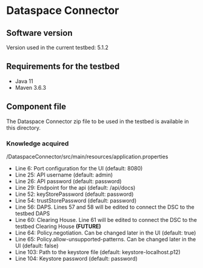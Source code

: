 # Dataspace Connector

## Software version
Version used in the current testbed: 5.1.2

## Requirements for the testbed
* Java 11
* Maven 3.6.3
## Component file
The Dataspace Connector zip file to be used in the testbed is available in this directory.

### Knowledge acquired
/DataspaceConnector/src/main/resources/application.properties
* Line 6: Port configuration for the UI (default: 8080)
* Line 25: API username (default: admin)
* Line 26: API password (default: password)
* Line 29: Endpoint for the api (default: /api/docs)
* Line 52: keyStorePassword (default: password)
* Line 54: trustStorePassword (default: password)
* Line 56: DAPS. Lines 57 and 58 will be edited to connect the DSC to the testbed DAPS
* Line 60: Clearing House. Line 61 will be edited to connect the DSC to the testbed Clearing House **(FUTURE)**
* Line 64: Policy.negotiation. Can be changed later in the UI (default: true)
* Line 65: Policy.allow-unsupported-patterns. Can be changed later in the UI (default: false)
* Line 103: Path to the keystore file (default: keystore-localhost.p12)
* Line 104: Keystore password (default: password)
